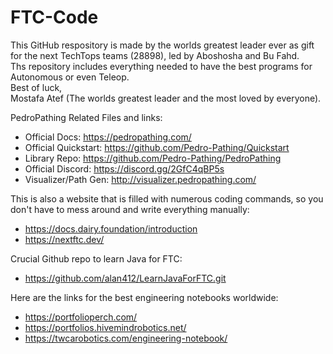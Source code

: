 # FTC-Code
This GitHub respository is made by the worlds greatest leader ever as gift for the next TechTops teams (28898), led by Aboshosha and Bu Fahd.<br/> 
Ths repository includes everything needed to have the best programs for Autonomous or even Teleop.<br/> 
Best of luck,<br/> 
Mostafa Atef (The worlds greatest leader and the most loved by everyone).

PedroPathing Related Files and links:<br/> 

- Official Docs: <https://pedropathing.com/><br/>
- Official Quickstart: <https://github.com/Pedro-Pathing/Quickstart><br/> 
- Library Repo: <https://github.com/Pedro-Pathing/PedroPathing><br/> 
- Official Discord: <https://discord.gg/2GfC4qBP5s><br/> 
- Visualizer/Path Gen: <http://visualizer.pedropathing.com/><br/> 

This is also a website that is filled with numerous coding commands, so you don't have to mess around and write everything manually:<br/> 
    
- https://docs.dairy.foundation/introduction<br/>
- https://nextftc.dev/<br/>

Crucial Github repo to learn Java for FTC:<br/>

- https://github.com/alan412/LearnJavaForFTC.git<br/>

Here are the links for the best engineering notebooks worldwide:<br/>
- <https://portfolioperch.com/><br/>
- <https://portfolios.hivemindrobotics.net/><br/>
- <https://twcarobotics.com/engineering-notebook/><br/>
